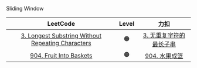 Sliding Window

|                                                              LeetCode                                                              | Level |                                                         力扣                                                          |
|:----------------------------------------------------------------------------------------------------------------------------------:|:-----:|:-------------------------------------------------------------------------------------------------------------------:|
| [3. Longest Substring Without Repeating Characters](https://leetcode.com/problems/longest-substring-without-repeating-characters/) |  ️🟠  |            [3. 无重复字符的最长子串](https://leetcode.cn/problems/longest-substring-without-repeating-characters/)            |
| [904. Fruit Into Baskets](https://leetcode.com/problems/fruit-into-baskets/solution/shui-guo-cheng-lan-by-leetcode-solution-1uyu/) |  🟠   | [904. 水果成篮](https://leetcode.cn/problems/fruit-into-baskets/solution/shui-guo-cheng-lan-by-leetcode-solution-1uyu/) |
